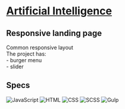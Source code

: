 # <a href="https://serikovlearning.github.io/responsiveMenu/" target="_blank">Artificial Intelligence</a>

## Responsive landing page
<p> Common responsive layout <br>
The project has: <br>
- burger menu <br>
- slider
</p>

## Specs
![JavaScript](https://img.shields.io/badge/-JavaScript-090909?style=for-the-badge&logo=JavaScript)
![HTML](https://img.shields.io/badge/-Html-090909?style=for-the-badge&logo=HTML5)
![CSS](https://img.shields.io/badge/-CSS-090909?style=for-the-badge&logo=CSS3)
![SCSS](https://img.shields.io/badge/-SCSS-090909?style=for-the-badge&logo=Sass)
![Gulp](https://img.shields.io/badge/-Gulp-090909?style=for-the-badge&logo=gulp)
